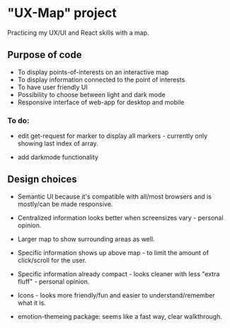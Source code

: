 # "UX-Map" project
Practicing my UX/UI and React skills with a map. 

## Purpose of code
- To display points-of-interests on an interactive map
- To display information connected to the point of interests
- To have user friendly UI
- Possibility to choose between light and dark mode
- Responsive interface of web-app for desktop and mobile 

### To do: 

- edit get-request for marker to display all markers - currently only showing last index of array. 

- add darkmode functionality

## Design choices

- Semantic UI because it's compatible with all/most browsers and is mostly/can be made responsive. 
- Centralized information looks better when screensizes vary - personal opinion. 
- Larger map to show surrounding areas as well.
- Specific information shows up above map - to limit the amount of click/scroll for the user. 
- Specific information already compact - looks cleaner with less "extra fluff" - personal opinion. 
- Icons - looks more friendly/fun and easier to understand/remember what it is. 

- emotion-themeing package: seems like a fast way,  clear walkthrough.